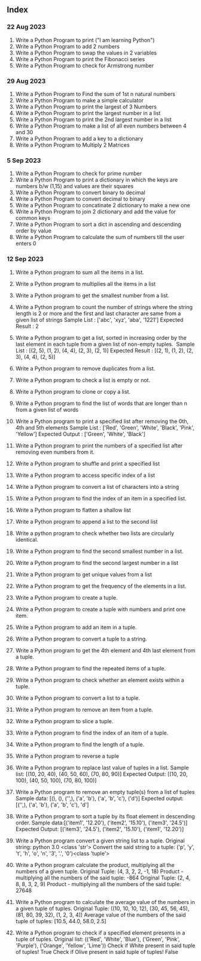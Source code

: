 ## Index

### 22 Aug 2023

1. Write a Python Program to print ("I am learning Python")
2. Write a Python Program to add 2 numbers
3. Write a Python Program to swap the values in 2 variables
4. Write a Python Program to print the Fibonacci series
5. Write a Python Program to check for Armstrong number

### 29 Aug 2023

1. Write a Python Program to Find the sum of 1st n natural numbers
2. Write a Python Program to make a simple calculator
3. Write a Python Program to print the largest of 3 Numbers
4. Write a Python Program to print the largest number in a list
5. Write a Python Program to print the 2nd largest number in a list
6. Write a Python Program to make a list of all even numbers between 4 and 30
7. Write a Python Program to add a key to a dictionary
8. Write a Python Program to Multiply 2 Matrices

### 5 Sep 2023

1. Write a Python Program to check for prime number
2. Write a Python Program to print a dictionary in which the keys are numbers b/w (1,15) and values are their squares
3. Write a Python Program to convert binary to decimal
4. Write a Python Program to convert decimal to binary
5. Write a Python Program to concatinate 2 dictionary to make a new one
6. Write a Python Program to join 2 dictionary and add the value for common keys
7. Write a Python Program to sort a dict in ascending and descending order by value
8. Write a Python Program to calculate the sum of numbers till the user enters 0

### 12 Sep 2023

1. Write a Python program to sum all the items in a list.
2. Write a Python program to multiplies all the items in a list
3. Write a Python program to get the smallest number from a list. 
4. Write a Python program to count the number of strings where the string length is 2 or more and the first and last character are same from a given list of strings
    Sample List : ['abc', 'xyz', 'aba', '1221']
    Expected Result : 2
5. Write a Python program to get a list, sorted in increasing order by the last element in each tuple from a given list of non-empty tuples. 
    Sample List : [(2, 5), (1, 2), (4, 4), (2, 3), (2, 1)]
    Expected Result : [(2, 1), (1, 2), (2, 3), (4, 4), (2, 5)]

6. Write a Python program to remove duplicates from a list. 
7. Write a Python program to check a list is empty or not. 
8. Write a Python program to clone or copy a list. 
9. Write a Python program to find the list of words that are longer than n from a given list of words
10. Write a Python program to print a specified list after removing the 0th, 4th and 5th elements
    Sample List : ['Red', 'Green', 'White', 'Black', 'Pink', 'Yellow']
    Expected Output : ['Green', 'White', 'Black']
11. Write a Python program to print the numbers of a specified list after removing even numbers from it.
12. Write a Python program to shuffle and print a specified list
13. Write a Python program to access specific index of a list
14. Write a Python program to convert a list of characters into a string
15. Write a Python program to find the index of an item in a specified list. 
16. Write a Python program to flatten a shallow list
17. Write a Python program to append a list to the second list
18. Write a python program to check whether two lists are circularly identical. 
19. Write a Python program to find the second smallest number in a list. 
20. Write a Python program to find the second largest number in a list
21. Write a Python program to get unique values from a list
22. Write a Python program to get the frequency of the elements in a list.
23. Write a Python program to create a tuple.
24. Write a Python program to create a tuple with numbers and print one item.
25. Write a Python program to add an item in a tuple.
26. Write a Python program to convert a tuple to a string.
27. Write a Python program to get the 4th element and 4th last element from a tuple.
28. Write a Python program to find the repeated items of a tuple.
29. Write a Python program to check whether an element exists within a tuple.
30. Write a Python program to convert a list to a tuple.
31. Write a Python program to remove an item from a tuple.
32. Write a Python program to slice a tuple.
33. Write a Python program to find the index of an item of a tuple.
34. Write a Python program to find the length of a tuple.
35. Write a Python program to reverse a tuple
36. Write a Python program to replace last value of tuples in a list.
    Sample list: [(10, 20, 40), (40, 50, 60), (70, 80, 90)]
    Expected Output: [(10, 20, 100), (40, 50, 100), (70, 80, 100)]
37. Write a Python program to remove an empty tuple(s) from a list of tuples
    Sample data: [(), (), ('',), ('a', 'b'), ('a', 'b', 'c'), ('d')]
    Expected output: [('',), ('a', 'b'), ('a', 'b', 'c'), 'd'] 
38. Write a Python program to sort a tuple by its float element in descending order.
    Sample data:[('item1', '12.20'), ('item2', '15.10'), ('item3', '24.5')]
    Expected Output: [('item3', '24.5'), ('item2', '15.10'), ('item1', '12.20')]
39. Write a Python program convert a given string list to a tuple.
    Original string: python 3.0 <class 'str'>
    Convert the said string to a tuple: ('p', 'y', 't', 'h', 'o', 'n', '3', '.', '0')<class 'tuple'>
40. Write a Python program calculate the product, multiplying all the numbers of a given tuple.
    Original Tuple: (4, 3, 2, 2, -1, 18)
    Product - multiplying all the numbers of the said tuple: -864
    Original Tuple: (2, 4, 8, 8, 3, 2, 9)
    Product - multiplying all the numbers of the said tuple: 27648 
41. Write a Python program to calculate the average value of the numbers in a given tuple of tuples.
    Original Tuple: ((10, 10, 10, 12), (30, 45, 56, 45), (81, 80, 39, 32), (1, 2, 3, 4))
    Average value of the numbers of the said tuple of tuples: [10.5, 44.0, 58.0, 2.5]
42. Write a Python program to check if a specified element presents in a tuple of tuples.
    Original list: (('Red', 'White', 'Blue'), ('Green', 'Pink', 'Purple'), ('Orange', 'Yellow', 'Lime'))
    Check if White present in said tuple of tuples!
    True
    Check if Olive present in said tuple of tuples!
    False
